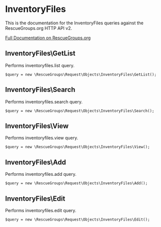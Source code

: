 # InventoryFiles

This is the documentation for the InventoryFiles queries against the RescueGroups.org HTTP API v2.

[Full Documentation on RescueGroups.org](https://userguide.rescuegroups.org/display/APIDG/Object+definitions#Objectdefinitions-)

## InventoryFiles\GetList

Performs inventoryfiles.list query.

    $query = new \RescueGroups\Request\Objects\InventoryFiles\GetList();


## InventoryFiles\Search

Performs inventoryfiles.search query.

    $query = new \RescueGroups\Request\Objects\InventoryFiles\Search();


## InventoryFiles\View

Performs inventoryfiles.view query.

    $query = new \RescueGroups\Request\Objects\InventoryFiles\View();


## InventoryFiles\Add

Performs inventoryfiles.add query.

    $query = new \RescueGroups\Request\Objects\InventoryFiles\Add();


## InventoryFiles\Edit

Performs inventoryfiles.edit query.

    $query = new \RescueGroups\Request\Objects\InventoryFiles\Edit();


